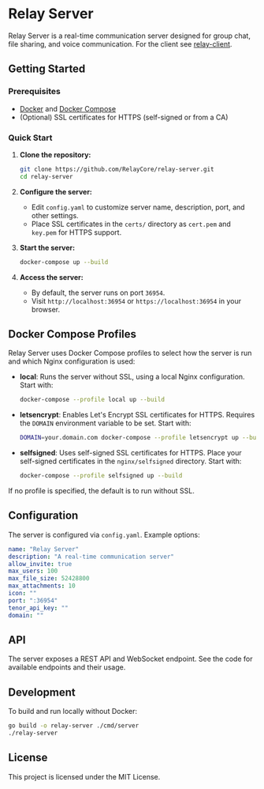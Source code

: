 # Relay Server

Relay Server is a real-time communication server designed for group chat, file sharing, and voice communication. For the client see [relay-client](https://github.com/RelayCore/relay-client).

## Getting Started

### Prerequisites

-   [Docker](https://www.docker.com/) and [Docker Compose](https://docs.docker.com/compose/)
-   (Optional) SSL certificates for HTTPS (self-signed or from a CA)

### Quick Start

1. **Clone the repository:**

    ```sh
    git clone https://github.com/RelayCore/relay-server.git
    cd relay-server
    ```

2. **Configure the server:**

    - Edit `config.yaml` to customize server name, description, port, and other settings.
    - Place SSL certificates in the `certs/` directory as `cert.pem` and `key.pem` for HTTPS support.

3. **Start the server:**

    ```sh
    docker-compose up --build
    ```

4. **Access the server:**
    - By default, the server runs on port `36954`.
    - Visit `http://localhost:36954` or `https://localhost:36954` in your browser.

## Docker Compose Profiles

Relay Server uses Docker Compose profiles to select how the server is run and which Nginx configuration is used:

-   **local**: Runs the server without SSL, using a local Nginx configuration.
    Start with:

    ```sh
    docker-compose --profile local up --build
    ```

-   **letsencrypt**: Enables Let's Encrypt SSL certificates for HTTPS.
    Requires the `DOMAIN` environment variable to be set.
    Start with:

    ```sh
    DOMAIN=your.domain.com docker-compose --profile letsencrypt up --build
    ```

-   **selfsigned**: Uses self-signed SSL certificates for HTTPS.
    Place your self-signed certificates in the `nginx/selfsigned` directory.
    Start with:
    ```sh
    docker-compose --profile selfsigned up --build
    ```

If no profile is specified, the default is to run without SSL.

## Configuration

The server is configured via `config.yaml`. Example options:

```yaml
name: "Relay Server"
description: "A real-time communication server"
allow_invite: true
max_users: 100
max_file_size: 52428800
max_attachments: 10
icon: ""
port: ":36954"
tenor_api_key: ""
domain: ""
```

## API

The server exposes a REST API and WebSocket endpoint. See the code for available endpoints and their usage.

## Development

To build and run locally without Docker:

```sh
go build -o relay-server ./cmd/server
./relay-server
```

## License

This project is licensed under the MIT License.

